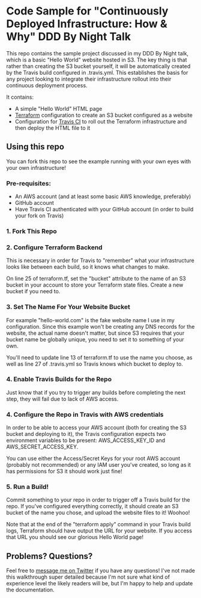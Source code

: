 # Code Sample for "Continuously Deployed Infrastructure: How & Why" DDD By Night Talk

This repo contains the sample project discussed in my DDD By Night talk, which is a basic "Hello World" website hosted in S3.
The key thing is that rather than creating the S3 bucket yourself, it will be automatically created by the Travis build configured in .travis.yml.
This establishes the basis for any project looking to integrate their infrastructure rollout into their continuous deployment process.

It contains:
 - A simple "Hello World" HTML page
 - [Terraform](https://www.terraform.io/) configuration to create an S3 bucket configured as a website
 - Configuration for [Travis CI](https://docs.travis-ci.com/) to roll out the Terraform infrastructure and then deploy the HTML file to it

## Using this repo

You can fork this repo to see the example running with your own eyes with your own infrastructure!

### Pre-requisites:
 - An AWS account (and at least some basic AWS knowledge, preferably)
 - GitHub account
 - Have Travis CI authenticated with your GitHub account (in order to build your fork on Travis)
 
### 1. Fork This Repo

### 2. Configure Terraform Backend

This is necessary in order for Travis to "remember" what your infrastructure looks like between each build, so it knows what changes to make.

On line 25 of terraform.tf, set the "bucket" attribute to the name of an S3 bucket in your account to store your Terraform state files.
Create a new bucket if you need to.

### 3. Set The Name For Your Website Bucket

For example "hello-world.com" is the fake website name I use in my configuration. Since this example won't be creating any DNS records 
for the website, the actual name doesn't matter, but since S3 requires that your bucket name be globally unique, 
you need to set it to something of your own.

You'll need to update line 13 of terraform.tf to use the name you choose, as well as line 27 of .travis.yml so Travis knows which bucket to deploy to.

### 4. Enable Travis Builds for the Repo

Just know that if you try to trigger any builds before completing the next step, they will fail due to lack of AWS access.

### 4. Configure the Repo in Travis with AWS credentials

In order to be able to access your AWS account (both for creating the S3 bucket and deploying to it), the Travis configuration expects two environment variables to be present: AWS_ACCESS_KEY_ID and AWS_SECRET_ACCESS_KEY.

You can use either the Access/Secret Keys for your root AWS account (probably not recommended) or any IAM user you've created, so long as it has permissions for S3 it should work just fine!

### 5. Run a Build!

Commit something to your repo in order to trigger off a Travis build for the repo. If you've configured everything correctly,
it should create an S3 bucket of the name you chose, and upload the website files to it! Woohoo!

Note that at the end of the "terraform apply" command in your Travis build logs, Terraform should have output the URL for your website.
If you access that URL you should see our glorious Hello World page!

## Problems? Questions?

Feel free to [message me on Twitter](https://twitter.com/cl_dev) if you have any questions! I've not made this walkthrough super detailed because I'm not sure what kind of experience level the likely readers will be, but I'm happy to help and update the documentation.
